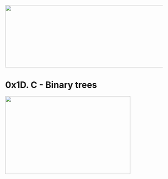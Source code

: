 <img src="https://user-images.githubusercontent.com/66263776/98416555-43fa9b80-204d-11eb-800a-df8e19b62655.jpg" width="700" height= "200">

# 0x1D. C - Binary trees

<img src="https://user-images.githubusercontent.com/66263776/100120963-90fcb100-2e46-11eb-802a-891f060e49d1.png" width="400" height= "250">